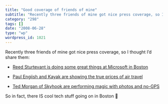 ```yaml
---
title: "Good coverage of friends of mine"
subtitle: "Recently three friends of mine got nice press coverage, so I thought I’d share them:"
category: "298"
tags: []
date: "2008-06-28"
type: "wp"
wordpress_id: 1021
---
```

Recently three friends of mine got nice press coverage, so I thought I’d share them:
 
- [Reed Sturtevant is doing some great things at Microsoft in Boston](http://www.boston.com/business/technology/articles/2008/06/30/microsoft_seeks_next_big_idea_in_cambridge/)

- [Paul Engiish and Kayak are showing the true prices of air travel](http://www.boston.com/business/personalfinance/articles/2008/06/26/flustering_fares/)

- [Ted Morgan of Skyhook are performing magic with photos and no-GPS](http://www.nytimes.com/2008/06/26/technology/personaltech/26pogue.html?_r=1&8dpc=&pagewanted=print&oref=slogin)

So in fact, there IS cool tech stuff going on in Boston 🙂